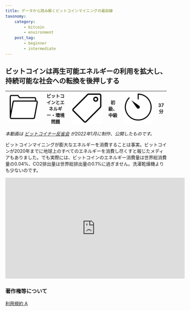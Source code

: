```yaml
---
title: データから読み解くビットコインマイニングの最前線
taxonomy:
    category:
        - bitcoin
        - environment
    post_tag:
        - beginner
        - intermediate
---
```


## ビットコインは再生可能エネルギーの利用を拡大し、持続可能な社会への転換を後押しする

|  ![Category](/_images/category.png)  |  ビットコインとエネルギー・環境問題  |  ![Tag](/_images/tag.png)  |  初級、中級  | ![Time](/_images/timer.png)  |  37分  |
| ---- | ---- | ---- | ---- | ---- | ---- |

*本動画は [ビットコイナー反省会](https://www.youtube.com/channel/UCRP9Ij6gL9IViB7MS3Ez9aw) が2022年1月に制作、公開したものです。*

ビットコインマイニングが膨大なエネルギーを消費することは事実。ビットコインが2020年までに地球上のすべてのエネルギーを消費し尽くすと報じたメディアもありました。でも実際には、ビットコインのエネルギー消費量は世界総消費量の0.04%、CO2排出量は世界総排出量の0.1%に過ぎません。洗濯乾燥機よりも少ないのです。

<center><iframe width="560" height="315" src="https://www.youtube.com/embed/oD3B4qm2HTg" title="YouTube video player" frameborder="0" allow="accelerometer; autoplay; clipboard-write; encrypted-media; gyroscope; picture-in-picture" allowfullscreen=""></iframe></center>


### 著作権等について
[利用規約 A](https://lostinbitcoin.jp/copyright/#uaa)
